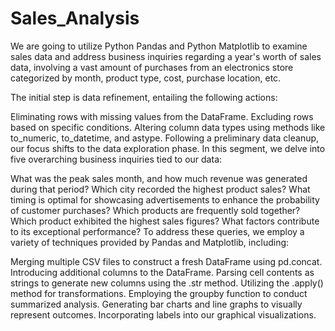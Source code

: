 # Sales_Analysis

We are going to utilize Python Pandas and Python Matplotlib to examine sales data and address business inquiries regarding a year's worth of sales data, involving a vast amount of purchases from an electronics store categorized by month, product type, cost, purchase location, etc.

The initial step is data refinement, entailing the following actions:

Eliminating rows with missing values from the DataFrame.
Excluding rows based on specific conditions.
Altering column data types using methods like to_numeric, to_datetime, and astype.
Following a preliminary data cleanup, our focus shifts to the data exploration phase. In this segment, we delve into five overarching business inquiries tied to our data:

What was the peak sales month, and how much revenue was generated during that period?
Which city recorded the highest product sales?
What timing is optimal for showcasing advertisements to enhance the probability of customer purchases?
Which products are frequently sold together?
Which product exhibited the highest sales figures? What factors contribute to its exceptional performance?
To address these queries, we employ a variety of techniques provided by Pandas and Matplotlib, including:

Merging multiple CSV files to construct a fresh DataFrame using pd.concat.
Introducing additional columns to the DataFrame.
Parsing cell contents as strings to generate new columns using the .str method.
Utilizing the .apply() method for transformations.
Employing the groupby function to conduct summarized analysis.
Generating bar charts and line graphs to visually represent outcomes.
Incorporating labels into our graphical visualizations.



